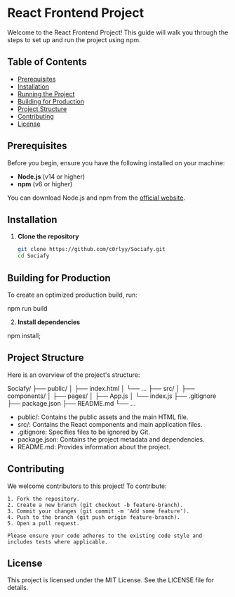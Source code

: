 # React Frontend Project

Welcome to the React Frontend Project! This guide will walk you through the steps to set up and run the project using npm.

## Table of Contents

- [Prerequisites](#prerequisites)
- [Installation](#installation)
- [Running the Project](#running-the-project)
- [Building for Production](#building-for-production)
- [Project Structure](#project-structure)
- [Contributing](#contributing)
- [License](#license)

## Prerequisites

Before you begin, ensure you have the following installed on your machine:

- **Node.js** (v14 or higher)
- **npm** (v6 or higher)

You can download Node.js and npm from the [official website](https://nodejs.org/).

## Installation

1. **Clone the repository**

   ```sh
   git clone https://github.com/c0rlyy/Sociafy.git
   cd Sociafy
   ```

## Building for Production

To create an optimized production build, run:

npm run build

2. **Install dependencies**

npm install;

## Project Structure

Here is an overview of the project's structure:

Sociafy/
├── public/
│ ├── index.html
│ └── ...
├── src/
│ ├── components/
│ ├── pages/
│ ├── App.js
│ └── index.js
├── .gitignore
├── package.json
├── README.md
└── ...

- public/: Contains the public assets and the main HTML file.
- src/: Contains the React components and main application files.
- .gitignore: Specifies files to be ignored by Git.
- package.json: Contains the project metadata and dependencies.
- README.md: Provides information about the project.

## Contributing

We welcome contributors to this project! To contribute:

    1. Fork the repository.
    2. Create a new branch (git checkout -b feature-branch).
    3. Commit your changes (git commit -m 'Add some feature').
    4. Push to the branch (git push origin feature-branch).
    5. Open a pull request.

    Please ensure your code adheres to the existing code style and includes tests where applicable.

## License

This project is licensed under the MIT License. See the LICENSE file for details.
